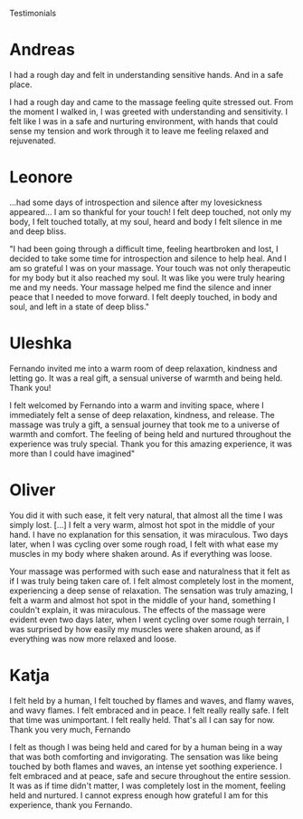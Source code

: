 Testimonials

# Andreas

I had a rough day and felt in understanding sensitive hands. And in a safe place.

I had a rough day and came to the massage feeling quite stressed out. From the moment I walked in, I was greeted with understanding and sensitivity. I felt like I was in a safe and nurturing environment, with hands that could sense my tension and work through it to leave me feeling relaxed and rejuvenated.


# Leonore

...had some days of introspection and silence after my lovesickness appeared... I am so thankful for your touch! I felt deep touched, not only my body, I felt touched totally, at my soul, heard and body I felt silence in me and deep bliss.


"I had been going through a difficult time, feeling heartbroken and lost, I decided to take some time for introspection and silence to help heal. And I am so grateful I was on your massage. Your touch was not only therapeutic for my body but it also reached my soul. It was like you were truly hearing me and my needs. Your massage helped me find the silence and inner peace that I needed to move forward. I felt deeply touched, in body and soul, and left in a state of deep bliss."


# Uleshka

Fernando invited me into a warm room of deep relaxation, kindness and letting go. It was a real gift, a sensual universe of warmth and being held. Thank you!

I felt welcomed by Fernando into a warm and inviting space, where I immediately felt a sense of deep relaxation, kindness, and release. The massage was truly a gift, a sensual journey that took me to a universe of warmth and comfort. The feeling of being held and nurtured throughout the experience was truly special. Thank you for this amazing experience, it was more than I could have imagined"


# Oliver

You did it with such ease, it felt very natural, that almost all the time I was simply lost. [...] I felt a very warm, almost hot spot in the middle of your hand. I have no explanation for this sensation, it was miraculous. Two days later, when I was cycling over some rough road, I felt with what ease my muscles in my body where shaken around. As if everything was loose.

Your massage was performed with such ease and naturalness that it felt as if I was truly being taken care of. I felt almost completely lost in the moment, experiencing a deep sense of relaxation. The sensation was truly amazing, I felt a warm and almost hot spot in the middle of your hand, something I couldn't explain, it was miraculous. The effects of the massage were evident even two days later, when I went cycling over some rough terrain, I was surprised by how easily my muscles were shaken around, as if everything was now more relaxed and loose.

# Katja

I felt held by a human, I felt touched by flames and waves, and flamy waves, and wavy flames. I felt embraced and in peace. I felt really really safe. I felt that time was unimportant. I felt really held. That's all I can say for now. Thank you very much, Fernando

I felt as though I was being held and cared for by a human being in a way that was both comforting and invigorating. The sensation was like being touched by both flames and waves, an intense yet soothing experience. I felt embraced and at peace, safe and secure throughout the entire session. It was as if time didn't matter, I was completely lost in the moment, feeling held and nurtured. I cannot express enough how grateful I am for this experience, thank you Fernando.
